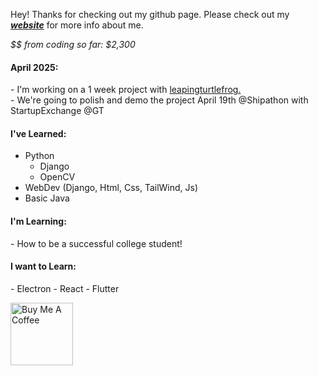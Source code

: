 Hey! Thanks for checking out my github page. Please check out my ***[website](https://noahbuchanan.me/)*** for more info about me.

*$$ from coding so far: $2,300*

<h4>April 2025:</h4>
- I'm working on a 1 week project with <a href="https://github.com/leapingturtlefrog">leapingturtlefrog.</a>
<br>- We're going to polish and demo the project April 19th @Shipathon with StartupExchange @GT
<h4>I've Learned:</h4>

- Python
  - Django
  - OpenCV
- WebDev (Django, Html, Css, TailWind, Js)
- Basic Java 
<h4>I'm Learning:</h4>
- How to be a successful college student!
<h4>I want to Learn:</h4>
- Electron
- React
- Flutter

<a href="https://www.buymeacoffee.com/NoahBuchanan" target="_blank"><img src="https://cdn.buymeacoffee.com/buttons/v2/arial-yellow.png" alt="Buy Me A Coffee" width="100" ></a>
